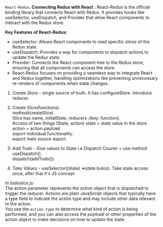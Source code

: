 <!-- //Notes -->

`React-Redux`: 
**Connecting Redux with React** : 
React-Redux is the official binding library that connects React with Redux. It provides hooks like useSelector, useDispatch, and Provider that allow React components to interact with the Redux store.

**Key Features of React-Redux:**

- useSelector: Allows React components to read specific slices of the Redux state.
- useDispatch: Provides a way for components to dispatch actions to update the Redux state.
- Provider: Connects the React component tree to the Redux store, ensuring that all components can access the store.
- React-Redux focuses on providing a seamless way to integrate React and Redux together, handling optimizations like preventing unnecessary re-renders of components when state changes.



1. *Create Store* - single source of truth.
It has configureStore.
Introduce reducer.

2. Create Slice(functions).  
method(createSlice).   
Slice has name, initialState, reducers :{key: function}.  
Access of two things (State, action)
state = state value in the store
action = action.payload.  
export individual functionality.   
export main source export.  

3. *Add Todo* - Give values to State i.e Dispatch Courier  = use method useDispatch().  
 dispatch(addTodo()). 

4. *Take Values* - useSelector((state) =>state.todos).   Take state access once, after that it's JS concept. 


In *todoslice.js*:  
The action parameter represents the action object that is dispatched to trigger the reducer. Actions are plain JavaScript objects that typically have a type field to indicate the action type and may include other data relevant to the action.   
You use the `action.type` to determine what kind of action is being performed, and you can also access the *payload* or other properties of the action object to make decisions on how to update the state.